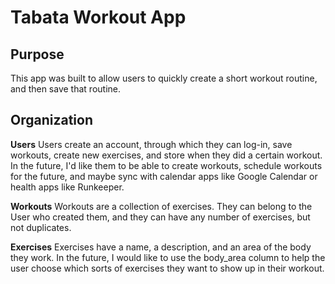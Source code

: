 Tabata Workout App 
==================

Purpose
-------

This app was built to allow users to quickly create a short workout routine, and then save that routine. 

Organization
------------

**Users** Users create an account, through which they can log-in, save workouts, create new exercises, and store when they did a certain workout. In the future, I'd like them to be able to create workouts, schedule workouts for the future, and maybe sync with calendar apps like Google Calendar or health apps like Runkeeper. 

**Workouts** Workouts are a collection of exercises. They can belong to the User who created them, and they can have any number of exercises, but not duplicates. 

**Exercises** Exercises have a name, a description, and an area of the body they work. In the future, I would like to use the body_area column to help the user choose which sorts of exercises they want to show up in their workout. 